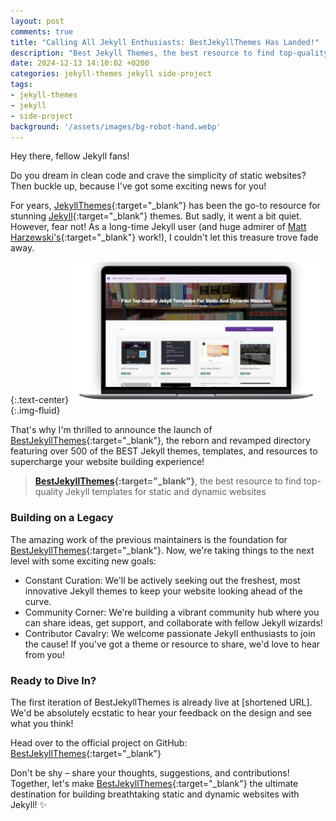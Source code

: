 ```yaml
---
layout: post
comments: true
title: "Calling All Jekyll Enthusiasts: BestJekyllThemes Has Landed!"
description: "Best Jekyll Themes, the best resource to find top-quality Jekyll templates for static and dynamic websites"
date: 2024-12-13 14:10:02 +0200
categories: jekyll-themes jekyll side-project
tags:
- jekyll-themes
- jekyll
- side-project
background: '/assets/images/bg-robot-hand.webp'
---
```


Hey there, fellow Jekyll fans!

Do you dream in clean code and crave the simplicity of static websites? Then buckle up, because I've got some exciting news for you!

For years, [JekyllThemes](https://github.com/mattvh/jekyllthemes/){:target="_blank"} has been the go-to resource for stunning [Jekyll](https://jekyllrb.com/){:target="_blank"} themes. But sadly, it went a bit quiet.  However, fear not! As a long-time Jekyll user (and huge admirer of [Matt Harzewski's](https://github.com/mattvh/){:target="_blank"} work!), I couldn't let this treasure trove fade away.

{:.text-center}
![BestJekyllThemes site](/assets/images/2024-12-12-best-jekyll-themes.webp){:.img-fluid}

That's why I'm thrilled to announce the launch of [BestJekyllThemes](https://www.bestjekyllthemes.site/){:target="_blank"}, the reborn and revamped directory featuring over 500 of the BEST Jekyll themes, templates, and resources  to supercharge your website building experience!

> **[BestJekyllThemes](https://www.bestjekyllthemes.site/){:target="_blank"}**, the best resource to find top-quality Jekyll templates for static and dynamic websites

### Building on a Legacy

The amazing work of the previous maintainers is the foundation for [BestJekyllThemes](https://www.bestjekyllthemes.site/){:target="_blank"}. Now, we're taking things to the next level with some exciting new goals:

* Constant Curation: We'll be actively seeking out the freshest, most innovative Jekyll themes to keep your website looking ahead of the curve.
* Community Corner: We're building a vibrant community hub where you can share ideas, get support, and collaborate with fellow Jekyll wizards!
* Contributor Cavalry: We welcome passionate Jekyll enthusiasts to join the cause! If you've got a theme or resource to share, we'd love to hear from you!

### Ready to Dive In?

The first iteration of BestJekyllThemes is already live at [shortened URL]. We'd be absolutely ecstatic to hear your feedback on the design and see what you think!

Head over to the official project on GitHub: [BestJekyllThemes](https://github.com/carlesloriente/jekyllthemes/){:target="_blank"}

Don't be shy – share your thoughts, suggestions, and contributions! Together, let's make [BestJekyllThemes](https://www.bestjekyllthemes.site/){:target="_blank"} the ultimate destination for building breathtaking static and dynamic websites with Jekyll! ✨
